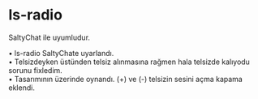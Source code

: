 # ls-radio
SaltyChat ile uyumludur.

• ls-radio SaltyChate uyarlandı.<br>
• Telsizdeyken üstünden telsiz alınmasına rağmen hala telsizde kalıyodu sorunu fixledim.<br>
• Tasarımının üzerinde oynandı. (+) ve (-) telsizin sesini açma kapama eklendi.
